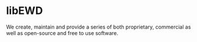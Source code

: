 # libEWD

We create, maintain and provide a series of both proprietary, commercial as well as open-source and free to use software.
